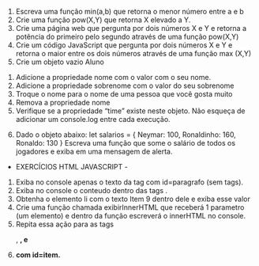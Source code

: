 1) Escreva uma função min(a,b) que retorna o menor número entre a e b
2) Crie uma função pow(X,Y) que retorna X elevado a Y.
3) Crie uma página web que pergunta por dois números X e Y e retorna a
potência do primeiro pelo segundo através de uma função pow(X,Y)
4) Crie um código JavaScript que pergunta por dois números X e Y e retorna o
maior entre os dois números através de uma função max (X,Y)
5) Crie um objeto vazio Aluno
1. Adicione a propriedade nome com o valor com o seu nome.
2. Adicione a propriedade sobrenome com o valor do seu sobrenome
3. Troque o nome para o nome de uma pessoa que você gosta muito
4. Remova a propriedade nome
5. Verifique se a propriedade “time” existe neste objeto.
Não esqueça de adicionar um console.log entre cada execução.
6) Dado o objeto abaixo:
let salarios = {
 Neymar: 100,
 Ronaldinho: 160,
 Ronaldo: 130
}
Escreva uma função que some o salário de todos os jogadores e exiba em uma
mensagem de alerta.
- EXERCÍCIOS HTML JAVASCRIPT -
1. Exiba no console apenas o texto da tag com id=paragrafo (sem tags).
2. Exiba no console o conteudo dentro das tags <span>.
3. Obtenha o elemento li com o texto Item 9 dentro dele e exiba esse valor
4. Crie uma função chamada exibirInnerHTML que receberá 1 parametro (um
elemento) e dentro da função escreverá o innerHTML no console.
 5. Repita essa ação para as tags <p>, <strong>, e <li> com id=item.
